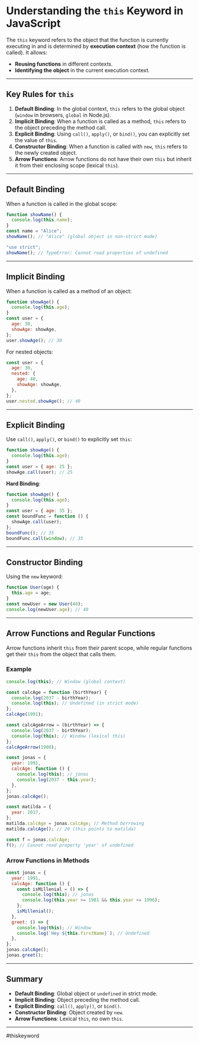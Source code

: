 
# Understanding the `this` Keyword in JavaScript

The `this` keyword refers to the object that the function is currently executing in and is determined by **execution context** (how the function is called). It allows:

- **Reusing functions** in different contexts.
- **Identifying the object** in the current execution context.

---

## Key Rules for `this`
1. **Default Binding**: In the global context, `this` refers to the global object (`window` in browsers, `global` in Node.js).
2. **Implicit Binding**: When a function is called as a method, `this` refers to the object preceding the method call.
3. **Explicit Binding**: Using `call()`, `apply()`, or `bind()`, you can explicitly set the value of `this`.
4. **Constructor Binding**: When a function is called with `new`, `this` refers to the newly created object.
5. **Arrow Functions**: Arrow functions do not have their own `this` but inherit it from their enclosing scope (lexical `this`).

---

## **Default Binding**
When a function is called in the global scope:
```js
function showName() {
  console.log(this.name);
}
const name = "Alice";
showName(); // "Alice" (global object in non-strict mode)

"use strict";
showName(); // TypeError: Cannot read properties of undefined
```

---

## **Implicit Binding**
When a function is called as a method of an object:
```js
function showAge() {
  console.log(this.age);
}
const user = {
  age: 30,
  showAge: showAge,
};
user.showAge(); // 30
```
For nested objects:
```js
const user = {
  age: 30,
  nested: {
    age: 40,
    showAge: showAge,
  },
};
user.nested.showAge(); // 40
```

---

## **Explicit Binding**
Use `call()`, `apply()`, or `bind()` to explicitly set `this`:
```js
function showAge() {
  console.log(this.age);
}
const user = { age: 25 };
showAge.call(user); // 25
```

**Hard Binding**:
```js
function showAge() {
  console.log(this.age);
}
const user = { age: 35 };
const boundFunc = function () {
  showAge.call(user);
};
boundFunc(); // 35
boundFunc.call(window); // 35
```

---

## **Constructor Binding**
Using the `new` keyword:
```js
function User(age) {
  this.age = age;
}
const newUser = new User(40);
console.log(newUser.age); // 40
```

---

## **Arrow Functions and Regular Functions**

Arrow functions inherit `this` from their parent scope, while regular functions get their `this` from the object that calls them.

### Example
```js
console.log(this); // Window (global context)

const calcAge = function (birthYear) {
  console.log(2037 - birthYear);
  console.log(this); // Undefined (in strict mode)
};
calcAge(1991);

const calcAgeArrow = (birthYear) => {
  console.log(2037 - birthYear);
  console.log(this); // Window (lexical this)
};
calcAgeArrow(1980);

const jonas = {
  year: 1991,
  calcAge: function () {
    console.log(this); // jonas
    console.log(2037 - this.year);
  },
};
jonas.calcAge();

const matilda = {
  year: 2017,
};
matilda.calcAge = jonas.calcAge; // Method borrowing
matilda.calcAge(); // 20 (this points to matilda)

const f = jonas.calcAge;
f(); // Cannot read property 'year' of undefined
```

### Arrow Functions in Methods
```js
const jonas = {
  year: 1991,
  calcAge: function () {
    const isMillenial = () => {
      console.log(this); // jonas
      console.log(this.year >= 1981 && this.year <= 1996);
    };
    isMillenial();
  },
  greet: () => {
    console.log(this); // Window
    console.log(`Hey ${this.firstName}`); // Undefined
  },
};
jonas.calcAge();
jonas.greet();
```

---

## Summary
- **Default Binding**: Global object or `undefined` in strict mode.
- **Implicit Binding**: Object preceding the method call.
- **Explicit Binding**: `call()`, `apply()`, or `bind()`.
- **Constructor Binding**: Object created by `new`.
- **Arrow Functions**: Lexical `this`, no own `this`.

---
#thiskeyword 
